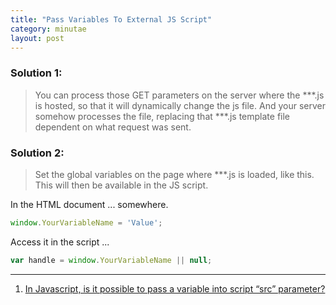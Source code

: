 ```yaml
---
title: "Pass Variables To External JS Script"
category: minutae
layout: post
---
```


### Solution 1:

> You can process those GET parameters on the server where the ***.js is hosted,
> so that it will dynamically change the js file. And your server somehow
> processes the file, replacing that ***.js template file dependent on what
> request was sent.

### Solution 2:

>  Set the global variables on the page where ***.js is loaded, like this. This
>  will then be available in the JS script.

In the HTML document ... somewhere.

```javascript
window.YourVariableName = 'Value';
```

Access it in the script ...

```javascript
var handle = window.YourVariableName || null;
```

---

1. [In Javascript, is it possible to pass a variable into script “src” parameter?][1]

[1]: http://stackoverflow.com/questions/4493319/in-javascript-is-it-possible-to-pass-a-variable-into-script-src-parameter?answertab=votes#tab-top
